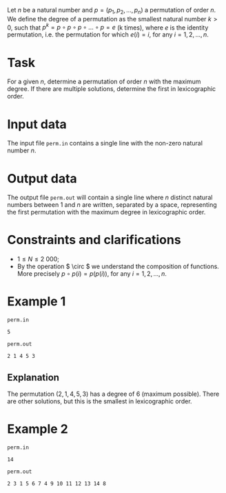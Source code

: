 
Let $n$ be a natural number and $p=(p_1, p_2, \dots, p_n)$ a permutation of order $n$. We define the degree of a permutation as the smallest natural number $k>0$, such that $p^k = p \circ p \circ p \circ \dots \circ p = e$ (k times), where $e$ is the identity permutation, i.e. the permutation for which $e(i)=i$, for any $i=1, 2, \dots, n$.

# Task

For a given $n$, determine a permutation of order $n$ with the maximum degree. If there are multiple solutions, determine the first in lexicographic order.

# Input data

The input file `perm.in` contains a single line with the non-zero natural number $n$.

# Output data

The output file `perm.out` will contain a single line where $n$ distinct natural numbers between $1$ and $n$ are written, separated by a space, representing the first permutation with the maximum degree in lexicographic order.

# Constraints and clarifications

* $1 \leq N \leq 2\ 000$;
* By the operation $ \circ $ we understand the composition of functions. More precisely $p \circ p(i) = p(p(i))$, for any $i=1, 2, \dots, n$.

# Example 1

`perm.in`
```
5
```

`perm.out`
```
2 1 4 5 3
```

## Explanation

The permutation $(2, 1, 4, 5, 3)$ has a degree of $6$ (maximum possible). There are other solutions, but this is the smallest in lexicographic order.

# Example 2

`perm.in`
```
14
```

`perm.out`
```
2 3 1 5 6 7 4 9 10 11 12 13 14 8
```
